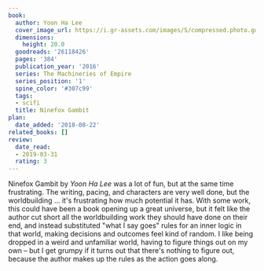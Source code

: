 ```yaml
---
book:
  author: Yoon Ha Lee
  cover_image_url: https://i.gr-assets.com/images/S/compressed.photo.goodreads.com/books/1446557461l/26118426._SX98_.jpg
  dimensions:
    height: 20.0
  goodreads: '26118426'
  pages: '384'
  publication_year: '2016'
  series: The Machineries of Empire
  series_position: '1'
  spine_color: '#307c99'
  tags:
  - scifi
  title: Ninefox Gambit
plan:
  date_added: '2018-08-22'
related_books: []
review:
  date_read:
  - 2019-03-31
  rating: 3
---
```


Ninefox Gambit by *Yoon Ha Lee* was a lot of fun, but at the same time frustrating. The writing, pacing, and characters are very well done, but the worldbuilding … it's frustrating how much potential it has. With some work, this could have been a book opening up a great universe, but it felt like the author cut short all the worldbuilding work they should have done on their end, and instead substituted "what I say goes" rules for an inner logic in that world, making decisions and outcomes feel kind of random. I like being dropped in a weird and unfamiliar world, having to figure things out on my own – but I get grumpy if it turns out that there's nothing to figure out, because the author makes up the rules as the action goes along.
